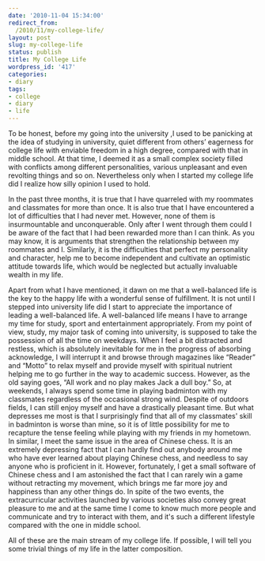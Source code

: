 ```yaml
---
date: '2010-11-04 15:34:00'
redirect_from:
  /2010/11/my-college-life/
layout: post
slug: my-college-life
status: publish
title: My College Life
wordpress_id: '417'
categories:
- diary
tags:
- college
- diary
- life
---
```


To be honest, before my going into the university ,I used to be panicking at the idea of studying in university, quiet different from others’ eagerness for college life with enviable freedom in a high degree, compared with that in middle school. At that time, I deemed it as a small complex society filled with conflicts among different personalities, various unpleasant and even revolting things and so on. Nevertheless only when I started my college life did I realize how silly opinion I used to hold.

In the past three months, it is true that I have quarreled with my roommates and classmates for more than once. It is also true that I have encountered a lot of difficulties that I had never met. However, none of them is insurmountable and unconquerable. Only after I went through them could I be aware of the fact that I had been rewarded more than I can think. As you may know, it is arguments that strengthen the relationship between my roommates and I. Similarly, it is the difficulties that perfect my personality and character, help me to become independent and cultivate an optimistic attitude towards life, which would be neglected but actually invaluable wealth in my life.

Apart from what I have mentioned, it dawn on me that a well-balanced life is the key to the happy life with a wonderful sense of fulfillment. It is not until I stepped into university life did I start to appreciate the importance of leading a well-balanced life. A well-balanced life means I have to arrange my time for study, sport and entertainment appropriately. From my point of view, study, my major task of coming into university, is supposed to take the possession of all the time on weekdays. When I feel a bit distracted and restless, which is absolutely inevitable for me in the progress of absorbing acknowledge, I will interrupt it and browse through magazines like “Reader” and “Motto” to relax myself and provide myself with spiritual nutrient helping me to go further in the way to academic success. However, as the old saying goes, “All work and no play makes Jack a dull boy.” So, at weekends, I always spend some time in playing badminton with my classmates regardless of the occasional strong wind. Despite of outdoors fields, I can still enjoy myself and have a drastically pleasant time. But what depresses me most is that I surprisingly find that all of my classmates' skill in badminton is worse than mine, so it is of little possibility for me to recapture the tense feeling while playing with my friends in my hometown. In similar, I meet the same issue in the area of Chinese chess. It is an extremely depressing fact that I can hardly find out anybody around me who have ever learned about playing Chinese chess, and needless to say anyone who is proficient in it. However, fortunately, I get a small software of Chinese chess and I am astonished the fact that I can rarely win a game without retracting my movement, which brings me far more joy and happiness than any other things do. In spite of the two events, the extracurricular activities launched by various societies also convey great pleasure to me and at the same time I come to know much more people and communicate and try to interact with them, and it's such a different lifestyle compared with the one in middle school.

All of these are the main stream of my college life. If possible, I will tell you some trivial things of my life in the latter composition. 
